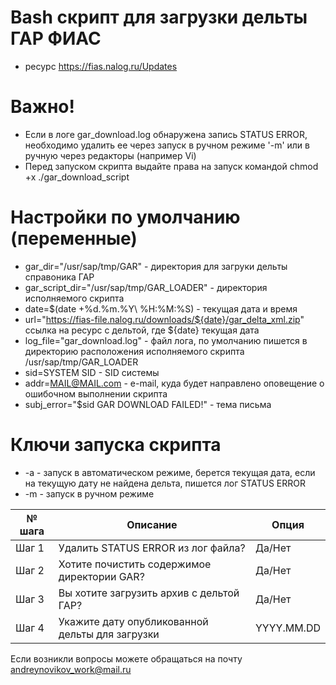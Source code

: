 # Bash скрипт для загрузки дельты ГАР ФИАС
- ресурс https://fias.nalog.ru/Updates

# Важно!
- Если в логе gar_download.log обнаружена запись STATUS ERROR, необходимо удалить ее через запуск в ручном режиме '-m' или в ручную через редакторы (например Vi)
- Перед запуском скрипта выдайте права на запуск командой chmod +x ./gar_download_script

# Настройки по умолчанию (переменные)
- gar_dir="/usr/sap/tmp/GAR" - директория для загруки дельты справоника ГАР
- gar_script_dir="/usr/sap/tmp/GAR_LOADER" - директория исполняемого скрипта
- date=$(date +%d.%m.%Y\ %H:%M:%S) - текущая дата и время
- url="https://fias-file.nalog.ru/downloads/${date}/gar_delta_xml.zip" ссылка на ресурс с дельтой, где ${date} текущая дата
- log_file="gar_download.log" - файл лога, по умолчанию пишется в директорию расположения исполняемого скрипта /usr/sap/tmp/GAR_LOADER
- sid=SYSTEM SID - SID системы
- addr=MAIL@MAIL.com - e-mail, куда будет направлено оповещение о ошибочном выполнении скрипта
- subj_error="$sid GAR DOWNLOAD FAILED!" - тема письма 

# Ключи запуска скрипта
- -a - запуск в автоматическом режиме, берется текущая дата, если на текущую дату не найдена дельта, пишется лог STATUS ERROR
- -m - запуск в ручном режиме

| № шага | Описание                                          | Опция      |
|--------|---------------------------------------------------|------------|
| Шаг 1  | Удалить STATUS ERROR из лог файла?                | Да/Нет     |
| Шаг 2  | Хотите почистить содержимое директории GAR?       | Да/Нет     |
| Шаг 3  | Вы хотите загрузить архив с дельтой ГАР?          | Да/Нет     |
| Шаг 4  | Укажите дату опубликованной дельты для загрузки   | YYYY.MM.DD |

Если возникли вопросы можете обращаться на почту andreynovikov_work@mail.ru